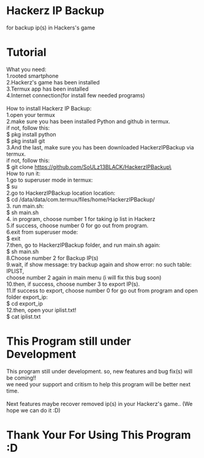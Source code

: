 # Hackerz IP Backup
for backup ip(s) in Hackers's game

# Tutorial
What you need:\
1.rooted smartphone\
2.Hackerz's game has been installed\
3.Termux app has been installed\
4.Internet connection(for install few needed programs)\
\
How to install Hackerz IP Backup:\
1.open your termux\
2.make sure you has been installed Python and github in termux.\
if not, follow this:\
$ pkg install python\
$ pkg install git\
3.And the last, make sure you has been downloaded HackerzIPBackup via termux.\
if not, follow this:\
$ git clone https://github.com/SoULz13BLACK/HackerzIPBackup\
\
How to run it:\
1.go to superuser mode in termux:\
$ su\
2.go to HackerzIPBackup location location:\
$ cd /data/data/com.termux/files/home/HackerzIPBackup/\
3. run main.sh:\
$ sh main.sh\
4. in program, choose number 1 for taking ip list in Hackerz\
5.if success, choose number 0 for go out from program.\
6.exit from superuser mode:\
$ exit\
7.then, go to HackerzIPBackup folder, and run main.sh again:\
$ sh main.sh\
8.Choose number 2 for Backup IP(s)\
9.wait, if show message: try backup again and show error: no such table: IPLIST,\
choose number 2 again in main menu (i will fix this bug soon)\
10.then, if success, choose number 3 to export IP(s).\
11.If success to export, choose number 0 for go out from program and open folder export_ip:\
$ cd export_ip\
12.then, open your iplist.txt!\
$ cat iplist.txt

# This Program still under Development
This program still under development. so, new features and bug fix(s) will be coming!!\
we need your support and critism to help this program will be better next time.\
\
Next features maybe recover removed ip(s) in your Hackerz's game.. (We hope we can do it :D)

# Thank Your For Using This Program :D
